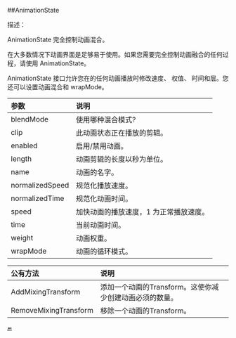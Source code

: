 ##AnimationState

描述：

AnimationState 完全控制动画混合。

在大多数情况下动画界面是足够易于使用。如果您需要完全控制动画融合的任何过程，请使用 AnimationState。

AnimationState 接口允许您在的任何动画播放时修改速度、 权值、 时间和层。您还可以设置动画混合和 wrapMode。

|参数|说明|
|:--|:--|
|blendMode|使用哪种混合模式?|
|clip|此动画状态正在播放的剪辑。|
|enabled|启用/禁用动画。|
|length|动画剪辑的长度以秒为单位。|
|name|动画的名字。|
|normalizedSpeed|规范化播放速度。|
|normalizedTime|规范化动画时间。|
|speed|加快动画的播放速度，1 为正常播放速度。|
|time|当前动画时间。|
|weight|动画权重。|
|wrapMode|动画的循环模式。|

|公有方法|说明|
|:--|:--|
|AddMixingTransform|添加一个动画的Transform。这使你减少创建动画必须的数量。|
|RemoveMixingTransform|移除一个动画的Transform。|


🔚


